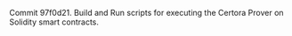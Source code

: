 Commit 97f0d21.                    Build and Run scripts for executing the Certora Prover on Solidity smart contracts.